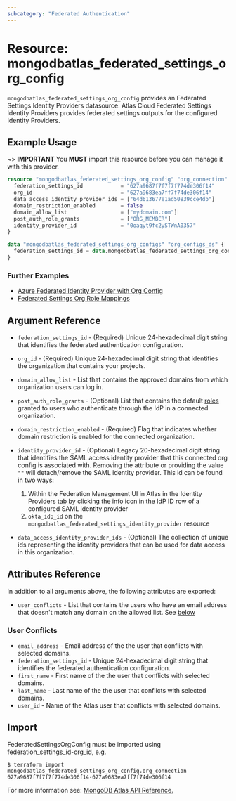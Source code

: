 ```yaml
---
subcategory: "Federated Authentication"
---
```


# Resource: mongodbatlas_federated_settings_org_config

`mongodbatlas_federated_settings_org_config` provides an Federated Settings Identity Providers datasource. Atlas Cloud Federated Settings Identity Providers provides federated settings outputs for the configured Identity Providers.

## Example Usage

~> **IMPORTANT** You **MUST** import this resource before you can manage it with this provider. 

```terraform
resource "mongodbatlas_federated_settings_org_config" "org_connection" {
  federation_settings_id            = "627a9687f7f7f7f774de306f14"
  org_id                            = "627a9683ea7ff7f74de306f14"
  data_access_identity_provider_ids = ["64d613677e1ad50839cce4db"]
  domain_restriction_enabled        = false
  domain_allow_list                 = ["mydomain.com"]
  post_auth_role_grants             = ["ORG_MEMBER"]
  identity_provider_id              = "0oaqyt9fc2ySTWnA0357"
}

data "mongodbatlas_federated_settings_org_configs" "org_configs_ds" {
  federation_settings_id = data.mongodbatlas_federated_settings_org_config.org_connection.id
}
```

### Further Examples
- [Azure Federated Identity Provider with Org Config](https://github.com/mongodb/terraform-provider-mongodbatlas/tree/master/examples/mongodbatlas_federated_settings_identity_provider/azure)
- [Federated Settings Org Role Mappings](https://github.com/mongodb/terraform-provider-mongodbatlas/tree/master/examples/mongodbatlas_federated_settings_org_role_mapping)

## Argument Reference

* `federation_settings_id` - (Required) Unique 24-hexadecimal digit string that identifies the federated authentication configuration. 
* `org_id` - (Required) Unique 24-hexadecimal digit string that identifies the organization that contains your projects.
* `domain_allow_list` - List that contains the approved domains from which organization users can log in.
* `post_auth_role_grants` - (Optional) List that contains the default [roles](https://www.mongodb.com/docs/atlas/reference/user-roles/#std-label-organization-roles) granted to users who authenticate through the IdP in a connected organization.

* `domain_restriction_enabled` - (Required) Flag that indicates whether domain restriction is enabled for the connected organization.
* `identity_provider_id` - (Optional) Legacy 20-hexadecimal digit string that identifies the SAML access identity provider that this connected org config is associated with. Removing the attribute or providing the value `""` will detach/remove the SAML identity provider. This id can be found in two ways:
  1. Within the Federation Management UI in Atlas in the Identity Providers tab by clicking the info icon in the IdP ID row of a configured SAML identity provider
  2. `okta_idp_id` on the `mongodbatlas_federated_settings_identity_provider` resource
* `data_access_identity_provider_ids` - (Optional) The collection of unique ids representing the identity providers that can be used for data access in this organization.

## Attributes Reference

In addition to all arguments above, the following attributes are exported:

* `user_conflicts` - List that contains the users who have an email address that doesn't match any domain on the allowed list. See [below](#user-conflicts)

### User Conflicts
* `email_address` - Email address of the the user that conflicts with selected domains.
* `federation_settings_id` - Unique 24-hexadecimal digit string that identifies the federated authentication configuration.
* `first_name` - First name of the the user that conflicts with selected domains.
* `last_name` - Last name of the the user that conflicts with selected domains.
* `user_id` - Name of the Atlas user that conflicts with selected domains.

## Import

FederatedSettingsOrgConfig must be imported using federation_settings_id-org_id, e.g.

```
$ terraform import mongodbatlas_federated_settings_org_config.org_connection 627a9687f7f7f7f774de306f14-627a9683ea7ff7f74de306f14
```

For more information see: [MongoDB Atlas API Reference.](https://www.mongodb.com/docs/atlas/reference/api/federation-configuration/)
